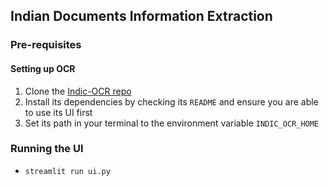 ## Indian Documents Information Extraction

### Pre-requisites

#### Setting up OCR

1. Clone the [Indic-OCR repo](https://github.com/OneFourthLabs/Indic-OCR)
2. Install its dependencies by checking its `README` and ensure you are able to use its UI first
3. Set its path in your terminal to the environment variable `INDIC_OCR_HOME`

### Running the UI

- `streamlit run ui.py`
